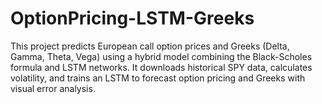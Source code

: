 # OptionPricing-LSTM-Greeks
This project predicts European call option prices and Greeks (Delta, Gamma, Theta, Vega) using a hybrid model combining the Black-Scholes formula and LSTM networks. It downloads historical SPY data, calculates volatility, and trains an LSTM to forecast option pricing and Greeks with visual error analysis.
